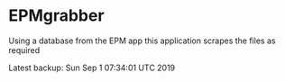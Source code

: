 # EPMgrabber
Using a database from the EPM app this application scrapes the files as required


Latest backup: Sun Sep 1 07:34:01 UTC 2019
